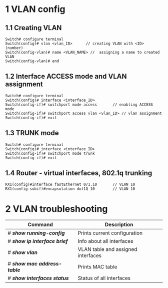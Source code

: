 # 1	VLAN config
## 1.1	Creating VLAN
```
Switch# configure terminal  
Switch(config)# vlan <vlan_ID>		// creating VLAN with <ID> (number)  
Switch(config-vlan)# name <VLAN_NAME> //  assigning a name to created VLAN
Switch(config-vlan)# end
```

## 1.2	Interface ACCESS mode and VLAN assignment
```
Switch# configure terminal  
Switch(config)# interface <interface_ID>  
Switch(config-if)# switchport mode access  		// enabling ACCESS mode
Switch(config-if)# switchport access vlan <vlan_ID>	// vlan assignment 
Switch(config-if)# exit
```

## 1.3	TRUNK mode
```
Switch# configure terminal  
Switch(config)# interface <interface_ID>  
Switch(config-if)# switchport mode trunk  
Switch(config-if)# exit
```

## 1.4	Router - virtual interfaces, 802.1q trunking
```
RX1(config)#interface fastEthernet 0/1.10 		// VLAN 10  
RX1(config-subif)#encapsulation dot1Q 10 		// VLAN 10
```



# 2	VLAN troubleshooting
| Command | Description |
| ---------- | ----------- |
| # ***show running-config*** | Prints current configuration |
| # ***show ip interface brief*** | Info about all interfaces |
| # ***show vlan*** | VLAN table and assigned interfaces |
| # ***show mac address-table*** | Prints MAC table |
| # ***show interfaces status*** | Status of all interfaces |